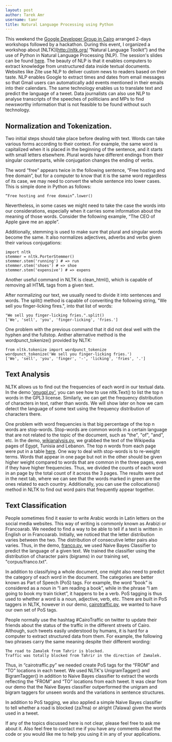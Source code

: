 ```yaml
---
layout: post
author: Tarek Amr
username: tamr
title: Natural Language Processing using Python
---
```

 
This weekend the [Google Developer Group in Cairo](http://www.gdgcairo.org/ "GDG Cairo") arranged 2-days workshops followed by a hackathon. During this event, I organized a workshop about [NLTK](http://nltk.org/ “Natural Language Toolkit”) and the use of Python in Natural Language Processing (NLP). The session's slides can be found [here](http://tarekamr.appspot.com/slides/pynlp "Python NLP Slides"). The beauty of NLP is that it enables computers to extract knowledge from unstructured data inside textual documents. Websites like Zite use NLP to deliver custom news to readers based on their taste. NLP enables Google to extract times and dates from email messages so that Gmail users can automatically add events mentioned in their emails into their calendars. The same technology enables us to translate text and predict the language of a tweet. Data journalists can also use NLP to analyse transcripts of the speeches of politicians and MPs to find newsworthy information that is not feasible to be found without such technology. 

## Normalization and Tokenization.

Two initial steps should take place before dealing with text. Words can take various forms according to their context. For example, the same word is capitalized when it is placed in the beginning of the sentence, and it starts with small letters elsewhere. Plural words have different endings from their singular counterparts, while conjugation changes the ending of verbs. 

The word “free” appears twice in the following sentence, “Free hosting and free domain”, but for a computer to know that it is the same word regardless of its case, we may need to convert the whole sentence into lower cases. This is simple done in Python as follows:

    “Free hosting and free domain”.lower()

Nevertheless, in some cases we might need to take the case the words into our considerations, especially when it carries some information about the meaning of those words. Consider the following example, “The CEO of Apple gave me an apple”.

Additionally, stemming is used to make sure that plural and singular words become the same. It also normalizes adjectives, adverbs and verbs given their various conjugations:

    import nltk
    stemmer = nltk.PorterStemmer()
    stemmer.stem('running') # => run
    stemmer.stem('shoes') # => shoe
    stemmer.stem('expensive') # => expens
    
Another useful command in NLTK is clean_html(), which is capable of removing all HTML tags from a given text. 

After normalizing our text, we usually need to divide it into sentences and words. The split() method is capable of converiting the following string, "We sell you finger-licking fires.", into that list of words: 

    "We sell you finger-licking fries.".split()
    ['We', 'sell', 'you', 'finger-licking', 'fries.']
    
        
One problem with the previous command that it did not deal well with the hyphen and the fullstop. Anther alternative method is the wordpunct_tokenize() provided by NLTK:

    from nltk.tokenize import wordpunct_tokenize 
    wordpunct_tokenize('We sell you finger-licking fries.')
    ['We', 'sell', 'you', 'finger', '-', 'licking', 'fries', '.']
    

## Text Analysis

NLTK allows us to find out the frequencies of each word in our textual data. In the demo ['gnugpl.py'](https://github.com/gr33ndata/NLP_GDGCairo2013 "GNU GPL Demo"), you can see how to use nltk.Text() to list the top n words in the GPL3 license. Similarly, we can get the frequency distribution of characters in text, rather than words. We will show later on how we cam detect the language of some text using the  frequency distribution of characters there.

One problem with word frequencies is that big percentage of the top n words are stop-words. Stop-words are common words in a certain language that are not related to the topic of the document, such as "the", "of", "and", etc. In the demo, [wikianalysis.py](https://github.com/gr33ndata/NLP_GDGCairo2013 "Wikipedia pages for Egypt, Tunisia and Lebanon"), we grabbed the text of the Wikipedia pages of Egypt, Tunisia and Lebanon. The top n words from each page were put in a table [here](https://docs.google.com/spreadsheet/ccc?key=0AmbldjoHWBdZdGpvWDFBcjBneDBlY05ScHZ2dU8yU3c "Wikipedia Analysis"). One way to deal with stop-words is to re-weight terms. Words that appear in one page but not in the other should be given higher weight compared to words that are common in the three pages, even if they have higher frequencies. Thus, we divided the counts of each word in an page by the total count of it across the 3 pages. The results were put in the next tab, where we can see that the words marked in green are the ones related to each country. Additionally, you can use the collocations() method in NLTK to find out word pairs that frequently appear together.


## Text Classification

People sometimes find it easier to write Arabic words in Latin letters on the social media websites. This way of writing is commonly known as Arabizi or Francoarab. We needed to find a way to be able to tell if a text is written in English or in Francoarab.  Initially, we noticed that the letter distribution varies between the two. The distribution of consecutive letter pairs also varies. Thus, in the demo, [franco.py](https://github.com/gr33ndata/NLP_GDGCairo2013 "Text Language Classification"), we used Naive Bayes Classifier to predict the language of a given text. We trained the classifier using the distribution of character pairs (bigrams) in our training set, "corpus/franco.txt".

In addition to classifying a whole document, one might also need to predict the category of each word in the document. The categories are better known as Part of Speech (PoS) tags. For example, the word “book” is considered as a noun in “I am reading a book”, while in the phrase “I am going to book my train ticket”, it happens to be a verb. PoS tagging is thus used to whether a word is a noun, adjective, verb, etc. There are built in PoS taggers in NLTK, however in our demo, [cairotraffic.py](https://github.com/gr33ndata/NLP_GDGCairo2013 "#CairoTraffic Analysis"), we wanted to have our own set of PoS tags.

People normally use the hashtag #CairoTraffic on twitter to update their friends about the status of the traffic in the different streets of Cairo. Although, such tweets easily understood by humans, it is hard for a computer to extract structured data from them. For example, the following two phrases carry the same meaning despite their different wording:

    The road to Zamalek from Tahrir is blocked.
    Traffic was totally blocked from Tahrir in the direction of Zamalek.

Thus, in  “cairotraffic.py” we needed create PoS tags for the “FROM” and “TO” locations in each tweet. We used NLTK's UnigramTagger() and BigramTagger() in addition to Naive Bayes classifier to extract the words reflecting the “FROM” and “TO” locations from each tweet. It was clear from our demo that the Naive Bayes classifier outperformed the unigram and bigram taggers for unseen words and the variations in sentence structures. 

In addition to PoS tagging, we also applied a simple Naive Bayes classifier to tell whether a road is blocked (za7ma) or alright (7alawa) given the words used in a tweet.

If any of the topics discussed here is not clear, please feel free to ask me about it. Also feel free to contact me if you have any comments about the code or you would like me to help you using it in any of your applications.